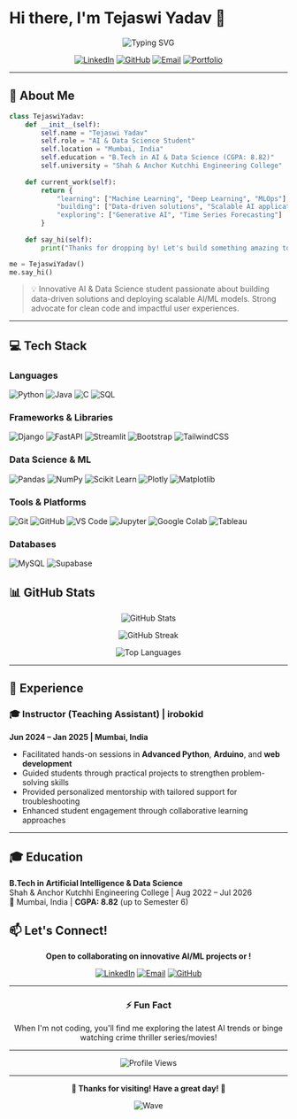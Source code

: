 # Hi there, I'm Tejaswi Yadav 👋

<div align="center">
  
  ![Typing SVG](https://readme-typing-svg.herokuapp.com?font=Fira+Code&weight=600&size=28&pause=1000&color=2E9EF7&center=true&vCenter=true&random=false&width=600&lines=AI+%26+Data+Science+Enthusiast;Python+Developer;Machine+Learning+Engineer;AI+Engineer)
  
  [![LinkedIn](https://img.shields.io/badge/LinkedIn-0077B5?style=for-the-badge&logo=linkedin&logoColor=white)](www.linkedin.com/in/tejaswiyadav14)
  [![GitHub](https://img.shields.io/badge/GitHub-100000?style=for-the-badge&logo=github&logoColor=white)](https://github.com/Tejaswi410)
  [![Email](https://img.shields.io/badge/Email-D14836?style=for-the-badge&logo=gmail&logoColor=white)](mailto:tejaswi14.work@gmail.com)
  [![Portfolio](https://img.shields.io/badge/Portfolio-FF5722?style=for-the-badge&logo=todoist&logoColor=white)](your-portfolio-link)

</div>

---

## 🚀 About Me

```python
class TejaswiYadav:
    def __init__(self):
        self.name = "Tejaswi Yadav"
        self.role = "AI & Data Science Student"
        self.location = "Mumbai, India"
        self.education = "B.Tech in AI & Data Science (CGPA: 8.82)"
        self.university = "Shah & Anchor Kutchhi Engineering College"
        
    def current_work(self):
        return {
            "learning": ["Machine Learning", "Deep Learning", "MLOps"],
            "building": ["Data-driven solutions", "Scalable AI applications"],
            "exploring": ["Generative AI", "Time Series Forecasting"]
        }
    
    def say_hi(self):
        print("Thanks for dropping by! Let's build something amazing together!")

me = TejaswiYadav()
me.say_hi()
```

> 💡 Innovative AI & Data Science student passionate about building data-driven solutions and deploying scalable AI/ML models. Strong advocate for clean code and impactful user experiences.

---

## 💻 Tech Stack

### Languages
![Python](https://img.shields.io/badge/Python-3776AB?style=for-the-badge&logo=python&logoColor=white)
![Java](https://img.shields.io/badge/Java-ED8B00?style=for-the-badge&logo=openjdk&logoColor=white)
![C](https://img.shields.io/badge/C-00599C?style=for-the-badge&logo=c&logoColor=white)
![SQL](https://img.shields.io/badge/SQL-4479A1?style=for-the-badge&logo=mysql&logoColor=white)

### Frameworks & Libraries
![Django](https://img.shields.io/badge/Django-092E20?style=for-the-badge&logo=django&logoColor=white)
![FastAPI](https://img.shields.io/badge/FastAPI-009688?style=for-the-badge&logo=fastapi&logoColor=white)
![Streamlit](https://img.shields.io/badge/Streamlit-FF4B4B?style=for-the-badge&logo=streamlit&logoColor=white)
![Bootstrap](https://img.shields.io/badge/Bootstrap-7952B3?style=for-the-badge&logo=bootstrap&logoColor=white)
![TailwindCSS](https://img.shields.io/badge/Tailwind_CSS-38B2AC?style=for-the-badge&logo=tailwind-css&logoColor=white)

### Data Science & ML
![Pandas](https://img.shields.io/badge/Pandas-150458?style=for-the-badge&logo=pandas&logoColor=white)
![NumPy](https://img.shields.io/badge/NumPy-013243?style=for-the-badge&logo=numpy&logoColor=white)
![Scikit Learn](https://img.shields.io/badge/Scikit_Learn-F7931E?style=for-the-badge&logo=scikit-learn&logoColor=white)
![Plotly](https://img.shields.io/badge/Plotly-3F4F75?style=for-the-badge&logo=plotly&logoColor=white)
![Matplotlib](https://img.shields.io/badge/Matplotlib-11557c?style=for-the-badge&logo=python&logoColor=white)

### Tools & Platforms
![Git](https://img.shields.io/badge/Git-F05032?style=for-the-badge&logo=git&logoColor=white)
![GitHub](https://img.shields.io/badge/GitHub-100000?style=for-the-badge&logo=github&logoColor=white)
![VS Code](https://img.shields.io/badge/VS_Code-007ACC?style=for-the-badge&logo=visual-studio-code&logoColor=white)
![Jupyter](https://img.shields.io/badge/Jupyter-F37626?style=for-the-badge&logo=jupyter&logoColor=white)
![Google Colab](https://img.shields.io/badge/Google_Colab-F9AB00?style=for-the-badge&logo=google-colab&logoColor=white)
![Tableau](https://img.shields.io/badge/Tableau-E97627?style=for-the-badge&logo=tableau&logoColor=white)

### Databases
![MySQL](https://img.shields.io/badge/MySQL-4479A1?style=for-the-badge&logo=mysql&logoColor=white)
![Supabase](https://img.shields.io/badge/Supabase-3ECF8E?style=for-the-badge&logo=supabase&logoColor=white)


## 📊 GitHub Stats

<div align="center">
  
  ![GitHub Stats](https://github-readme-stats.vercel.app/api?username=your-username&show_icons=true&theme=radical&hide_border=true&bg_color=0D1117&title_color=2E9EF7&icon_color=2E9EF7)
  
  ![GitHub Streak](https://github-readme-streak-stats.herokuapp.com/?user=your-username&theme=radical&hide_border=true&background=0D1117&stroke=2E9EF7&ring=2E9EF7&fire=FF6B6B&currStreakLabel=2E9EF7)
  
  ![Top Languages](https://github-readme-stats.vercel.app/api/top-langs/?username=your-username&layout=compact&theme=radical&hide_border=true&bg_color=0D1117&title_color=2E9EF7)

</div>

---

## 💼 Experience

### 🎓 Instructor (Teaching Assistant) | irobokid
**Jun 2024 – Jan 2025 | Mumbai, India**

- Facilitated hands-on sessions in **Advanced Python**, **Arduino**, and **web development**
- Guided students through practical projects to strengthen problem-solving skills
- Provided personalized mentorship with tailored support for troubleshooting
- Enhanced student engagement through collaborative learning approaches

---

## 🎓 Education

**B.Tech in Artificial Intelligence & Data Science**  
Shah & Anchor Kutchhi Engineering College | Aug 2022 – Jul 2026  
📍 Mumbai, India | **CGPA: 8.82** (up to Semester 6)



## 📫 Let's Connect!

<div align="center">

**Open to collaborating on innovative AI/ML projects or !**

[![LinkedIn](https://img.shields.io/badge/LinkedIn-Let's_Connect-0077B5?style=for-the-badge&logo=linkedin&logoColor=white)](www.linkedin.com/in/tejaswiyadav14)
[![Email](https://img.shields.io/badge/Email-Drop_a_Message-D14836?style=for-the-badge&logo=gmail&logoColor=white)](mailto:tejaswi14.work@gmail.com)
[![GitHub](https://img.shields.io/badge/GitHub-Follow_Me-100000?style=for-the-badge&logo=github&logoColor=white)](https://github.com/Tejaswi410)

---

### ⚡ Fun Fact
When I'm not coding, you'll find me exploring the latest AI trends or binge watching crime thriller series/movies!

---

![Profile Views](https://komarev.com/ghpvc/?username=your-username&color=2E9EF7&style=for-the-badge&label=PROFILE+VIEWS)

</div>

---

<div align="center">
  
  **💙 Thanks for visiting! Have a great day! 💙**
  
  ![Wave](https://raw.githubusercontent.com/mayhemantt/mayhemantt/Update/svg/Bottom.svg)
  
</div>
